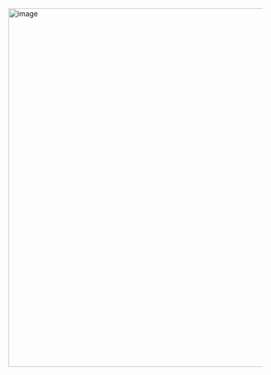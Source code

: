 <img width="710" alt="image" src="https://user-images.githubusercontent.com/37383368/214699088-eea75567-5325-4b47-932a-2805857e9abe.png">
